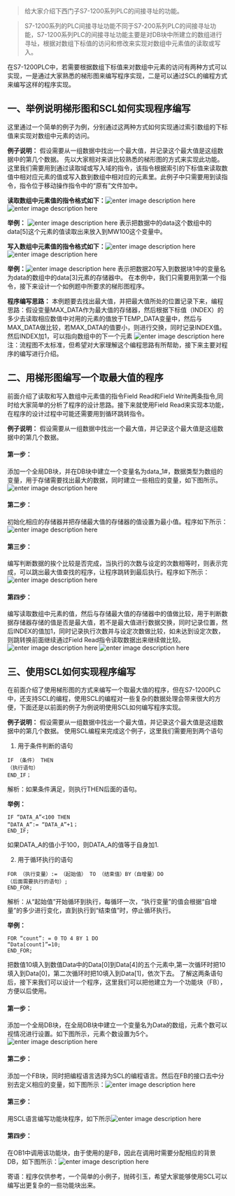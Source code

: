 >给大家介绍下西门子S7-1200系列PLC的间接寻址的功能。  

>S7-1200系列的PLC间接寻址功能不同于S7-200系列PLC的间接寻址功能，S7-1200系列PLC的间接寻址功能主要是对DB块中所建立的数组进行寻址，根据对数组下标值的访问和修改来实现对数组中元素值的读取或写入。

在S7-1200PLC中，若需要根据数组下标值来对数组中元素的访问有两种方式可以实现，一是通过大家熟悉的梯形图来编写程序实现，二是可以通过SCL的编程方式来编写这样的程序实现。

## 一、举例说明梯形图和SCL如何实现程序编写
这里通过一个简单的例子为例，分别通过这两种方式如何实现通过索引数组的下标值来实现对数组中元素的访问。

**例子说明：**
假设需要从一组数据中找出一个最大值，并记录这个最大值是这组数据中的第几个数据。
先以大家相对来讲比较熟悉的梯形图的方式来实现此功能。这里我们需要用到通过读取域或写入域的指令，该指令根据索引的下标值来读取数值中相对应元素的值或写入数到数组中相对应的元素里。此例子中只需要用到读指令，指令位于移动操作指令中的“原有”文件加中。

**读取数组中元素值的指令格式如下：**![enter image description here](https://cdn.jsdelivr.net/gh/asckye/blog_imgs@main/code/How_to_use_LAD_and_SCL_to_implement_the_indirect_address_function_of_S7_1200/10.jpg)
![enter image description here](https://cdn.jsdelivr.net/gh/asckye/blog_imgs@main/code/How_to_use_LAD_and_SCL_to_implement_the_indirect_address_function_of_S7_1200/20.jpg)

**举例：**
![enter image description here](https://cdn.jsdelivr.net/gh/asckye/blog_imgs@main/code/How_to_use_LAD_and_SCL_to_implement_the_indirect_address_function_of_S7_1200/30.jpg)
表示把数据中的data这个数组中的data[5]这个元素的值读取出来放入到MW100这个变量中。

**写入数组中元素值的指令格式如下：**![enter image description here](https://cdn.jsdelivr.net/gh/asckye/blog_imgs@main/code/How_to_use_LAD_and_SCL_to_implement_the_indirect_address_function_of_S7_1200/40.jpg)
![enter image description here](https://cdn.jsdelivr.net/gh/asckye/blog_imgs@main/code/How_to_use_LAD_and_SCL_to_implement_the_indirect_address_function_of_S7_1200/50.jpg)

**举例：**![enter image description here](https://cdn.jsdelivr.net/gh/asckye/blog_imgs@main/code/How_to_use_LAD_and_SCL_to_implement_the_indirect_address_function_of_S7_1200/60.jpg)
表示把数据20写入到数据块1中的变量名为data的数组中的data[3]元素的存储器中。
在本例中，我们只需要用到第一个指令，接下来设计一个如例题中所要求的梯形图程序。

**程序编写思路：**
本例题要去找出最大值，并把最大值所处的位置记录下来，编程思路：假设变量MAX_DATA作为最大值的存储器，然后根据下标值（INDEX）的多少去读取相应数值中对用的元素的值放于TEMP_DATA变量中，然后与MAX_DATA做比较，若MAX_DATA的值要小，则进行交换，同时记录INDEX值。然后INDEX加1，可以指向数组中的下一个元素
![enter image description here](https://cdn.jsdelivr.net/gh/asckye/blog_imgs@main/code/How_to_use_LAD_and_SCL_to_implement_the_indirect_address_function_of_S7_1200/70.jpg)
注：流程图不太标准，但希望对大家理解这个编程思路有所帮助，接下来主要对程序的编写进行介绍。

## 二、用梯形图编写一个取最大值的程序
前面介绍了读取和写入数组中元素值的指令Field Read和Field Write两条指令,同时给大家简单的分析了程序的设计思路。接下来就使用Field Read来实现本功能，在程序的设计过程中可能还需要用到循环跳转指令。

**例子说明：**
假设需要从一组数据中找出一个最大值，并记录这个最大值是这组数据中的第几个数据。

#### 第一步：
添加一个全局DB块，并在DB块中建立一个变量名为data_1#，数据类型为数组的变量，用于存储需要找出最大的数据，同时建立一些相应的变量，如下图所示。
![enter image description here](https://cdn.jsdelivr.net/gh/asckye/blog_imgs@main/code/How_to_use_LAD_and_SCL_to_implement_the_indirect_address_function_of_S7_1200/80.jpg)
#### 第二步：
初始化相应的存储器并把存储最大值的存储器的值设置为最小值。程序如下所示：![enter image description here](https://cdn.jsdelivr.net/gh/asckye/blog_imgs@main/code/How_to_use_LAD_and_SCL_to_implement_the_indirect_address_function_of_S7_1200/90.jpg)
#### 第三步：
编写判断数据的挨个比较是否完成，当执行的次数与设定的次数相等时，则表示完成，可以跳出最大值查找的程序，让程序跳转到最后执行。程序如下所示：![enter image description here](https://cdn.jsdelivr.net/gh/asckye/blog_imgs@main/code/How_to_use_LAD_and_SCL_to_implement_the_indirect_address_function_of_S7_1200/100.jpg)
#### 第四步：
编写读取数组中元素的值，然后与存储最大值的存储器中的值做比较，用于判断数据存储器存储的值是否是最大值，若不是最大值进行数据交换，同时记录位置，然后INDEX的值加1，同时记录执行次数并与设定次数做比较，如未达到设定次数，则跳转换前面继续通过Field Read指令读取数据出来继续做比较。![enter image description here](https://cdn.jsdelivr.net/gh/asckye/blog_imgs@main/code/How_to_use_LAD_and_SCL_to_implement_the_indirect_address_function_of_S7_1200/110.jpg)
![enter image description here](https://cdn.jsdelivr.net/gh/asckye/blog_imgs@main/code/How_to_use_LAD_and_SCL_to_implement_the_indirect_address_function_of_S7_1200/120.jpg)

##  三、使用SCL如何实现程序编写
在前面介绍了使用梯形图的方式来编写一个取最大值的程序，但在S7-1200PLC中，还支持SCL的编程，使用SCL的编程对一些复杂的数据处理会带来很大的方便，下面还是以前面的例子为例说明使用SCL如何编写程序实现。

**例子说明：**
假设需要从一组数据中找出一个最大值，并记录这个最大值是这组数据中的第几个数据。
使用SCL编程来完成这个例子，这里我们需要用到两个语句
1. 用于条件判断的语句
```scl
IF （条件） THEN
（执行语句）
END_IF；
```
   解析：如果条件满足，则执行THEN后面的语句。
   
 **举例：**
```scl
IF “DATA_A”<100 THEN
“DATA_A”:= “DATA_A”+1；
END_IF;
```
如果DATA_A的值小于100，则DATA_A的值等于自身加1.

2. 用于循环执行的语句 
```scl
FOR （执行变量）:= （起始值） TO （结束值）BY（自增量）DO
（后面需要执行的语句）;
END_FOR;
```
解析：从“起始值”开始循环到执行，每循环一次，“执行变量”的值会根据“自增量”的多少进行变化，直到执行到“结束值”时，停止循环执行。

**举例：**
```scl
FOR “count”: = 0 TO 4 BY 1 DO
“Data[count]”=10;
END_FOR;
```
把数值10填入到数值Data中的Data[0]到Data[4]的五个元素中,第一次循环时把10填入到Data[0]，第二次循环时把10填入到Data[1]，依次下去。
了解这两条语句后，接下来我们可以设计一个程序，这里我们可以把他建立为一个功能块（FB），方便以后使用。


#### 第一步：
添加一个全局DB块，在全局DB块中建立一个变量名为Data的数组，元素个数可以视情况进行设置。如下图所示，元素个数设置为5个。![enter image description here](https://cdn.jsdelivr.net/gh/asckye/blog_imgs@main/code/How_to_use_LAD_and_SCL_to_implement_the_indirect_address_function_of_S7_1200/130.jpg)

#### 第二步：
添加一个FB块，同时把编程语言选择为SCL的编程语言。然后在FB的接口去中分别去定义相应的变量，如下图所示：![enter image description here](https://cdn.jsdelivr.net/gh/asckye/blog_imgs@main/code/How_to_use_LAD_and_SCL_to_implement_the_indirect_address_function_of_S7_1200/140.jpg)

#### 第三步：
用SCL语言编写功能块程序，如下所示![enter image description here](https://cdn.jsdelivr.net/gh/asckye/blog_imgs@main/code/How_to_use_LAD_and_SCL_to_implement_the_indirect_address_function_of_S7_1200/150.jpg)

#### 第四步：
在OB1中调用该功能块，由于使用的是FB，因此在调用时需要分配相应的背景DB，如下图所示：![enter image description here](https://cdn.jsdelivr.net/gh/asckye/blog_imgs@main/code/How_to_use_LAD_and_SCL_to_implement_the_indirect_address_function_of_S7_1200/160.jpg)

寄语：程序仅供参考，一个简单的小例子，抛砖引玉，希望大家能够使用SCL可以编写出更复杂的一些功能块出来。
